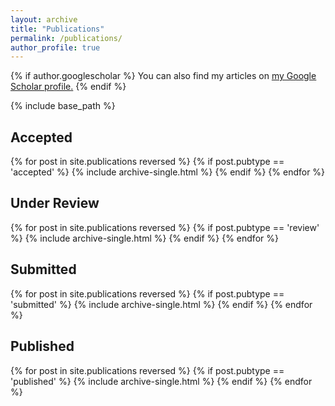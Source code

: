 ```yaml
---
layout: archive
title: "Publications"
permalink: /publications/
author_profile: true
---
```


{% if author.googlescholar %}
  You can also find my articles on <u><a href="{{author.googlescholar}}">my Google Scholar profile</a>.</u>
{% endif %}

{% include base_path %}

<h2>Accepted</h2>
{% for post in site.publications reversed %}
   {% if post.pubtype == 'accepted' %}
      {% include archive-single.html %}
   {% endif %}
{% endfor %}

<h2>Under Review</h2>
{% for post in site.publications reversed %}
   {% if post.pubtype == 'review' %}
      {% include archive-single.html %}
   {% endif %}
{% endfor %}

<h2>Submitted</h2>
{% for post in site.publications reversed %}
   {% if post.pubtype == 'submitted' %}
      {% include archive-single.html %}
   {% endif %}
{% endfor %}

<h2>Published</h2>
{% for post in site.publications reversed %}
  {% if post.pubtype == 'published' %}
    {% include archive-single.html %}
  {% endif %}
{% endfor %}
